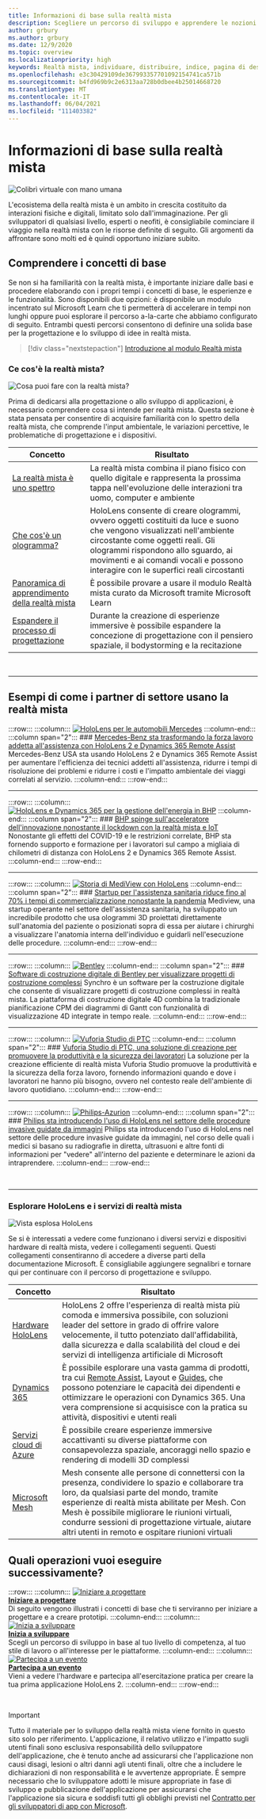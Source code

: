 ```yaml
---
title: Informazioni di base sulla realtà mista
description: Scegliere un percorso di sviluppo e apprendere le nozioni di base su teoria, sviluppo e casi d'uso comuni di realtà mista.
author: grbury
ms.author: grbury
ms.date: 12/9/2020
ms.topic: overview
ms.localizationpriority: high
keywords: Realtà mista, individuare, distribuire, indice, pagina di destinazione, progettazione, sviluppo, esercitazioni, app di esempio, nozioni di base, case study, risorse, guide pratiche per HoloLens, progetti open source, visore VR realtà mista, visore VR di windows mixed reality, visore per realtà virtuale
ms.openlocfilehash: e3c30429109de367993357701092154741ca571b
ms.sourcegitcommit: b4fd969b9c2e6313aa728b0dbee4b25014668720
ms.translationtype: MT
ms.contentlocale: it-IT
ms.lasthandoff: 06/04/2021
ms.locfileid: "111403382"
---
```

# <a name="get-started-with-mixed-reality"></a>Informazioni di base sulla realtà mista

![Colibrì virtuale con mano umana](images/01_MixedReality.png)

L'ecosistema della realtà mista è un ambito in crescita costituito da interazioni fisiche e digitali, limitato solo dall'immaginazione. Per gli sviluppatori di qualsiasi livello, esperti o neofiti, è consigliabile cominciare il viaggio nella realtà mista con le risorse definite di seguito. Gli argomenti da affrontare sono molti ed è quindi opportuno iniziare subito. 

## <a name="understand-the-basics"></a>Comprendere i concetti di base

Se non si ha familiarità con la realtà mista, è importante iniziare dalle basi e procedere elaborando con i propri tempi i concetti di base, le esperienze e le funzionalità. Sono disponibili due opzioni: è disponibile un modulo incentrato sul Microsoft Learn che ti permetterà di accelerare in tempi non lunghi oppure puoi esplorare il percorso a-la-carte che abbiamo configurato di seguito. Entrambi questi percorsi consentono di definire una solida base per la progettazione e lo sviluppo di idee in realtà mista.

> [!div class="nextstepaction"]
> [Introduzione al modulo Realtà mista](/learn/modules/intro-to-mixed-reality)

### <a name="what-is-mixed-reality"></a>Ce cos'è la realtà mista?

![Cosa puoi fare con la realtà mista?](images/HLS19_remoteAssistHologram_001.jpg)

Prima di dedicarsi alla progettazione o allo sviluppo di applicazioni, è necessario comprendere cosa si intende per realtà mista. Questa sezione è stata pensata per consentire di acquisire familiarità con lo spettro della realtà mista, che comprende l'input ambientale, le variazioni percettive, le problematiche di progettazione e i dispositivi. 

|  Concetto  |  Risultato  |
| --- | --- |
| [La realtà mista è uno spettro](../discover/mixed-reality.md) | La realtà mista combina il piano fisico con quello digitale e rappresenta la prossima tappa nell'evoluzione delle interazioni tra uomo, computer e ambiente |
| [Che cos'è un ologramma?](../discover/hologram.md) | HoloLens consente di creare ologrammi, ovvero oggetti costituiti da luce e suono che vengono visualizzati nell'ambiente circostante come oggetti reali. Gli ologrammi rispondono allo sguardo, ai movimenti e ai comandi vocali e possono interagire con le superfici reali circostanti |
| [Panoramica di apprendimento della realtà mista](mr-learning-overview.md#general-modules) | È possibile provare a usare il modulo Realtà mista curato da Microsoft tramite Microsoft Learn |
| [Espandere il processo di progettazione](../discover/case-study-expanding-the-design-process-for-mixed-reality.md) | Durante la creazione di esperienze immersive è possibile espandere la concezione di progettazione con il pensiero spaziale, il bodystorming e la recitazione  |

<br>

---

## <a name="see-how-industry-partners-are-using-mixed-reality"></a>Esempi di come i partner di settore usano la realtà mista

:::row:::
    :::column:::
       [![HoloLens per le automobili Mercedes](images/mercedes.png)](https://customers.microsoft.com/story/839709-mercedes-benz-automotive-holoLens-en-usa)
    :::column-end:::
    :::column span="2":::
        ### <a name="mercedes-benz-is-transforming-the-service-workforce-with-hololens-2-and-dynamics-365-remote-assist"></a>[Mercedes-Benz sta trasformando la forza lavoro addetta all'assistenza con HoloLens 2 e Dynamics 365 Remote Assist](https://customers.microsoft.com/story/839709-mercedes-benz-automotive-holoLens-en-usa)
        Mercedes-Benz USA sta usando HoloLens 2 e Dynamics 365 Remote Assist per aumentare l'efficienza dei tecnici addetti all'assistenza, ridurre i tempi di risoluzione dei problemi e ridurre i costi e l'impatto ambientale dei viaggi correlati al servizio.
    :::column-end:::
:::row-end:::

---

:::row:::
    :::column:::
       [![HoloLens e Dynamics 365 per la gestione dell'energia in BHP](images/bhp.png)](https://customers.microsoft.com/story/850776-bhp-energy-dynamics-365-hololens)
    :::column-end:::
    :::column span="2":::
        ### <a name="bhp-increases-the-pace-of-innovation-despite-lockdown-with-mixed-reality-and-iot"></a>[BHP spinge sull'acceleratore dell'innovazione nonostante il lockdown con la realtà mista e IoT](https://customers.microsoft.com/story/850776-bhp-energy-dynamics-365-hololens)
        Nonostante gli effetti del COVID-19 e le restrizioni correlate, BHP sta fornendo supporto e formazione per i lavoratori sul campo a migliaia di chilometri di distanza con HoloLens 2 e Dynamics 365 Remote Assist.
    :::column-end:::
:::row-end:::

---

:::row:::
    :::column:::
       [![Storia di MediView con HoloLens](images/mediview.jpeg)](https://customers.microsoft.com/story/848966-mediview-mcs-story)
    :::column-end:::
    :::column span="2":::
        ### <a name="healthcare-startup-cuts-time-to-market-by-up-to-70-despite-pandemic"></a>[Startup per l'assistenza sanitaria riduce fino al 70% i tempi di commercializzazione nonostante la pandemia](https://customers.microsoft.com/story/848966-mediview-mcs-story)
        Mediview, una startup operante nel settore dell'assistenza sanitaria, ha sviluppato un incredibile prodotto che usa ologrammi 3D proiettati direttamente sull'anatomia del paziente o posizionati sopra di essa per aiutare i chirurghi a visualizzare l'anatomia interna dell'individuo e guidarli nell'esecuzione delle procedure.
    :::column-end:::
:::row-end:::

---

:::row:::
    :::column:::
       [![Bentley](images/Bentley-Synchro1.jpg)](https://binged.it/31AR3kP)
    :::column-end:::
    :::column span="2":::
        ### <a name="view-complex-construction-projects-with-bentleys-digital-construction-software"></a>[Software di costruzione digitale di Bentley per visualizzare progetti di costruzione complessi](https://binged.it/31AR3kP)
        Synchro è un software per la costruzione digitale che consente di visualizzare progetti di costruzione complessi in realtà mista. La piattaforma di costruzione digitale 4D combina la tradizionale pianificazione CPM dei diagrammi di Gantt con funzionalità di visualizzazione 4D integrate in tempo reale.
    :::column-end:::
:::row-end:::

---

:::row:::
    :::column:::
       [![Vuforia Studio di PTC](images/PTC-Vuforia-Studio1.jpg)](https://binged.it/31ARrjh)
    :::column-end:::
    :::column span="2":::
        ### <a name="ptcs-vuforia-studio-authoring-solution-promotes-workforce-productivity-and-safety"></a>[Vuforia Studio di PTC, una soluzione di creazione per promuovere la produttività e la sicurezza dei lavoratori](https://binged.it/31ARrjh)
        La soluzione per la creazione efficiente di realtà mista Vuforia Studio promuove la produttività e la sicurezza della forza lavoro, fornendo informazioni quando e dove i lavoratori ne hanno più bisogno, ovvero nel contesto reale dell'ambiente di lavoro quotidiano.
    :::column-end:::
:::row-end:::

---

:::row:::
    :::column:::
       [![Philips-Azurion](images/Philips-Azurion1.jpg)](https://binged.it/31B1RiR)
    :::column-end:::
    :::column span="2":::
        ### <a name="philips-is-piloting-hololens-in-the-domain-of-image-guided-invasive-procedures"></a>[Philips sta introducendo l'uso di HoloLens nel settore delle procedure invasive guidate da immagini](https://binged.it/31B1RiR)
        Philips sta introducendo l'uso di HoloLens nel settore delle procedure invasive guidate da immagini, nel corso delle quali i medici si basano su radiografie in diretta, ultrasuoni e altre fonti di informazioni per "vedere" all'interno del paziente e determinare le azioni da intraprendere.
    :::column-end:::
:::row-end:::

<br>

---

### <a name="explore-hololens-and-mixed-reality-services"></a>Esplorare HoloLens e i servizi di realtà mista

![Vista esplosa HoloLens](images/HoloLens2_ExplodedView_8k.png)

Se si è interessati a vedere come funzionano i diversi servizi e dispositivi hardware di realtà mista, vedere i collegamenti seguenti. Questi collegamenti consentiranno di accedere a diverse parti della documentazione Microsoft. È consigliabile aggiungere segnalibri e tornare qui per continuare con il percorso di progettazione e sviluppo.

|  Concetto  |  Risultato  |
| --- | --- |
| [Hardware HoloLens](https://www.microsoft.com//hololens/hardware) | HoloLens 2 offre l'esperienza di realtà mista più comoda e immersiva possibile, con soluzioni leader del settore in grado di offrire valore velocemente, il tutto potenziato dall'affidabilità, dalla sicurezza e dalla scalabilità del cloud e dei servizi di intelligenza artificiale di Microsoft |
| [Dynamics 365](https://dynamics.microsoft.com/mixed-reality/overview/) | È possibile esplorare una vasta gamma di prodotti, tra cui [Remote Assist](/dynamics365/mixed-reality/remote-assist/ra-overview), Layout e [Guides](/dynamics365/mixed-reality/guides/), che possono potenziare le capacità dei dipendenti e ottimizzare le operazioni con Dynamics 365. Una vera comprensione si acquisisce con la pratica su attività, dispositivi e utenti reali |
| [Servizi cloud di Azure](../develop/mixed-reality-cloud-services.md) | È possibile creare esperienze immersive accattivanti su diverse piattaforme con consapevolezza spaziale, ancoraggi nello spazio e rendering di modelli 3D complessi |
| [Microsoft Mesh](/mesh/overview) | Mesh consente alle persone di connettersi con la presenza, condividere lo spazio e collaborare tra loro, da qualsiasi parte del mondo, tramite esperienze di realtà mista abilitate per Mesh. Con Mesh è possibile migliorare le riunioni virtuali, condurre sessioni di progettazione virtuale, aiutare altri utenti in remoto e ospitare riunioni virtuali |

## <a name="what-would-you-like-to-do-next"></a>Quali operazioni vuoi eseguire successivamente?

:::row:::
    :::column:::
        [![Iniziare a progettare](images/icon-design.png)](../design/design.md)<br>
        **[Iniziare a progettare](../design/design.md)**<br>
        Di seguito vengono illustrati i concetti di base che ti serviranno per iniziare a progettare e a creare prototipi.
    :::column-end:::
    :::column:::
        [![Inizia a sviluppare](images/icon-developer.png)](../develop/development.md)<br>
        **[Inizia a sviluppare](../develop/development.md)**<br>
        Scegli un percorso di sviluppo in base al tuo livello di competenza, al tuo stile di lavoro o all'interesse per le piattaforme.
    :::column-end:::
    :::column:::
        [![Partecipa a un evento](images/icon-calendar.jpg)](../whats-new/sf-academy-events.md)<br>
        **[Partecipa a un evento](../whats-new/sf-academy-events.md)**<br>
        Vieni a vedere l'hardware e partecipa all'esercitazione pratica per creare la tua prima applicazione HoloLens 2.
    :::column-end:::
:::row-end:::

<br>

>[!IMPORTANT]
>Tutto il materiale per lo sviluppo della realtà mista viene fornito in questo sito solo per riferimento. L'applicazione, il relativo utilizzo e l'impatto sugli utenti finali sono esclusiva responsabilità dello sviluppatore dell'applicazione, che è tenuto anche ad assicurarsi che l'applicazione non causi disagi, lesioni o altri danni agli utenti finali, oltre che a includere le dichiarazioni di non responsabilità e le avvertenze appropriate. È sempre necessario che lo sviluppatore adotti le misure appropriate in fase di sviluppo e pubblicazione dell'applicazione per assicurarsi che l'applicazione sia sicura e soddisfi tutti gli obblighi previsti nel [Contratto per gli sviluppatori di app con Microsoft](/legal/windows/agreements/app-developer-agreement).
